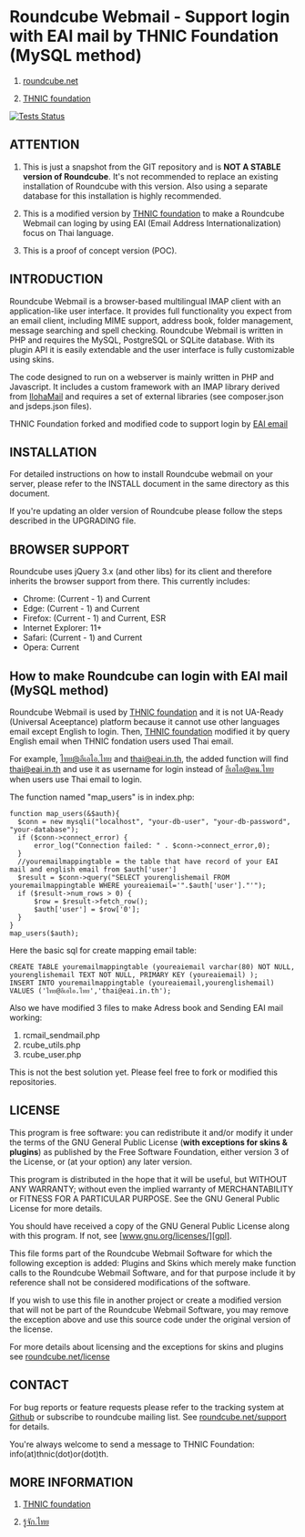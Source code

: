Roundcube Webmail - Support login with EAI mail by THNIC Foundation (MySQL method)
=================
1. [roundcube.net](https://roundcube.net)

2. [THNIC foundation](https://xn--42cl2bj2hxbd2g.xn--12cfi8ixb8l.xn--o3cw4h/)

[![Tests Status](https://github.com/roundcube/roundcubemail/actions/workflows/tests.yml/badge.svg?branch=master)](https://github.com/roundcube/roundcubemail/actions/workflows/tests.yml)

ATTENTION
---------
1. This is just a snapshot from the GIT repository and is **NOT A STABLE
version of Roundcube**. It's not recommended to replace an existing installation
of Roundcube with this version. Also using a separate database for this
installation is highly recommended.

2. This is a modified version by [THNIC foundation](https://xn--42cl2bj2hxbd2g.xn--12cfi8ixb8l.xn--o3cw4h/) to make a Roundcube Webmail can loging by using EAI (Email Address Internationalization) focus on Thai language. 

3. This is a proof of concept version (POC).

INTRODUCTION
------------
Roundcube Webmail is a browser-based multilingual IMAP client with an
application-like user interface. It provides full functionality you expect
from an email client, including MIME support, address book, folder management,
message searching and spell checking. Roundcube Webmail is written in PHP and
requires the MySQL, PostgreSQL or SQLite database. With its plugin API it is
easily extendable and the user interface is fully customizable using skins.

The code designed to run on a webserver is mainly written in PHP and Javascript.
It includes a custom framework with an IMAP library derived from [IlohaMail][iloha]
and requires a set of external libraries (see composer.json and jsdeps.json files).

THNIC Foundation forked and modified code to support login by [EAI email](https://xn--12cn4frcvb5f.xn--o3cw4h/%e0%b8%8a%e0%b8%b7%e0%b9%88%e0%b8%ad%e0%b8%ad%e0%b8%b5%e0%b9%80%e0%b8%a1%e0%b8%a5%e0%b8%a0%e0%b8%b2%e0%b8%a9%e0%b8%b2%e0%b9%84%e0%b8%97%e0%b8%a2-eai/)


INSTALLATION
------------
For detailed instructions on how to install Roundcube webmail on your server,
please refer to the INSTALL document in the same directory as this document.

If you're updating an older version of Roundcube please follow the steps
described in the UPGRADING file.


BROWSER SUPPORT
---------------
Roundcube uses jQuery 3.x (and other libs) for its client and therefore
inherits the browser support from there. This currently includes:

- Chrome: (Current - 1) and Current
- Edge: (Current - 1) and Current
- Firefox: (Current - 1) and Current, ESR
- Internet Explorer: 11+
- Safari: (Current - 1) and Current
- Opera: Current

How to make Roundcube can login with EAI mail (MySQL method)
---------------
Roundcube Webmail is used by [THNIC foundation](https://xn--42cl2bj2hxbd2g.xn--12cfi8ixb8l.xn--o3cw4h/) and it is not UA-Ready (Universal Aceeptance) platform because it cannot use other languages email except English to login. Then, [THNIC foundation](https://xn--42cl2bj2hxbd2g.xn--12cfi8ixb8l.xn--o3cw4h/) modified it by query English email when THNIC fondation users used Thai email.

For example, ไทย@อีเอไอ.ไทย and thai@eai.in.th, the added function will find thai@eai.in.th and use it as username for login instead of อีเอไอ@คน.ไทย when users use Thai email to login.

The function named "map_users" is in index.php:

```
function map_users(&$auth){
  $conn = new mysqli("localhost", "your-db-user", "your-db-password", "your-database");
  if ($conn->connect_error) {
      error_log("Connection failed: " . $conn->connect_error,0);
  }
  //youremailmappingtable = the table that have record of your EAI mail and english email from $auth['user']
  $result = $conn->query("SELECT yourenglishemail FROM youremailmappingtable WHERE youreaiemail='".$auth['user']."'");
  if ($result->num_rows > 0) {
      $row = $result->fetch_row();
      $auth['user'] = $row['0'];
  }
}
map_users($auth);
```
Here the basic sql for create mapping email table:

```
CREATE TABLE youremailmappingtable (youreaiemail varchar(80) NOT NULL, yourenglishemail TEXT NOT NULL, PRIMARY KEY (youreaiemail) ); 
INSERT INTO youremailmappingtable (youreaiemail,yourenglishemail) VALUES ('ไทย@อีเอไอ.ไทย','thai@eai.in.th');
```

Also we have modified 3 files to make Adress book and Sending EAI mail working:

1. rcmail_sendmail.php
2. rcube_utils.php
3. rcube_user.php

This is not the best solution yet. Please feel free to fork or modified this repositories.

LICENSE
-------
This program is free software: you can redistribute it and/or modify
it under the terms of the GNU General Public License (**with exceptions
for skins & plugins**) as published by the Free Software Foundation,
either version 3 of the License, or (at your option) any later version.

This program is distributed in the hope that it will be useful,
but WITHOUT ANY WARRANTY; without even the implied warranty of
MERCHANTABILITY or FITNESS FOR A PARTICULAR PURPOSE. See the
GNU General Public License for more details.

You should have received a copy of the GNU General Public License
along with this program. If not, see [www.gnu.org/licenses/][gpl].

This file forms part of the Roundcube Webmail Software for which the
following exception is added: Plugins and Skins which merely make
function calls to the Roundcube Webmail Software, and for that purpose
include it by reference shall not be considered modifications of
the software.

If you wish to use this file in another project or create a modified
version that will not be part of the Roundcube Webmail Software, you
may remove the exception above and use this source code under the
original version of the license.

For more details about licensing and the exceptions for skins and plugins
see [roundcube.net/license][license]


CONTACT
-------
For bug reports or feature requests please refer to the tracking system
at [Github][githubissues] or subscribe to roundcube mailing list.
See [roundcube.net/support][support] for details.

You're always welcome to send a message to THNIC Foundation:
info(at)thnic(dot)or(dot)th.

MORE INFORMATION
----------------
1. [THNIC foundation](https://xn--42cl2bj2hxbd2g.xn--12cfi8ixb8l.xn--o3cw4h/)

2. [รู้จัก.ไทย](https://xn--12cn4frcvb5f.xn--o3cw4h/)


[iloha]:        https://sourceforge.net/projects/ilohamail/
[gpl]:          https://www.gnu.org/licenses/
[license]:      https://roundcube.net/license
[contrib]:      https://roundcube.net/contribute
[support]:      https://roundcube.net/support
[githubissues]: https://github.com/roundcube/roundcubemail/issues
